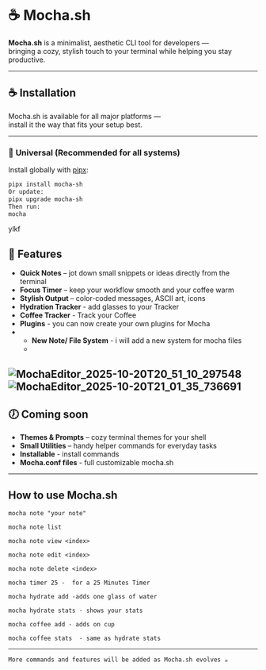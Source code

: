 # ☕ Mocha.sh

**Mocha.sh** is a minimalist, aesthetic CLI tool for developers —  
bringing a cozy, stylish touch to your terminal while helping you stay productive.  

---
## ☕ Installation

Mocha.sh is available for all major platforms —  
install it the way that fits your setup best.

---

### 🐍 **Universal (Recommended for all systems)**

Install globally with [pipx](https://pypa.github.io/pipx/):

```bash
pipx install mocha-sh
Or update:
pipx upgrade mocha-sh
Then run:
mocha
```
ylkf
## 🌱 Features 

- **Quick Notes** – jot down small snippets or ideas directly from the terminal  
- **Focus Timer** – keep your workflow smooth and your coffee warm  
- **Stylish Output** – color-coded messages, ASCII art, icons  
- **Hydration Tracker** - add glasses to your Tracker
- **Coffee Tracker** - Track your Coffee
- **Plugins** - you can now create your own plugins for Mocha
- - **New Note/ File System** - i will add a new system for mocha files
  - 
![MochaEditor_2025-10-20T20_51_10_297548](https://github.com/user-attachments/assets/a6bc3a95-d832-484a-9fac-7c1cdbea5f61)
![MochaEditor_2025-10-20T21_01_35_736691](https://github.com/user-attachments/assets/61225954-b6fb-45e8-a739-1c6a78a266a2)
---

## 🕖 Coming soon

- **Themes & Prompts** – cozy terminal themes for your shell  
- **Small Utilities** – handy helper commands for everyday tasks  
- **Installable** - install commands
- **Mocha.conf files** - full customizable mocha.sh
---

## How to use Mocha.sh

    mocha note "your note"

    mocha note list

    mocha note view <index>

    mocha note edit <index>

    mocha note delete <index>

    mocha timer 25 -  for a 25 Minutes Timer

    mocha hydrate add -adds one glass of water

    mocha hydrate stats - shows your stats

    mocha coffee add - adds on cup

    mocha coffee stats  - same as hydrate stats

---


    More commands and features will be added as Mocha.sh evolves ☕
